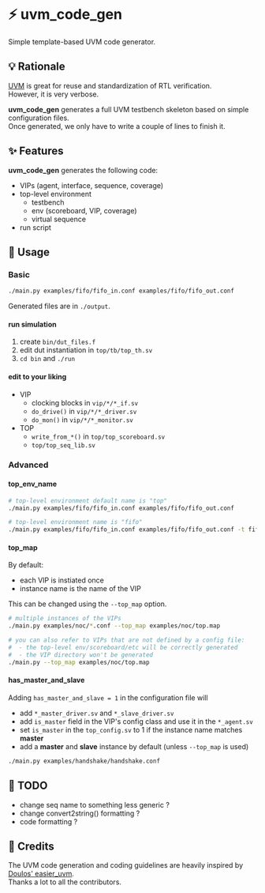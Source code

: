 # ⚡️ uvm_code_gen
Simple template-based UVM code generator.

## 💡 Rationale
[UVM](https://en.wikipedia.org/wiki/Universal_Verification_Methodology) is great for reuse and standardization of RTL verification.  
However, it is very verbose.

**uvm_code_gen** generates a full UVM testbench skeleton based on simple configuration files.  
Once generated, we only have to write a couple of lines to finish it.

## ✨ Features
**uvm_code_gen** generates the following code:
  - VIPs (agent, interface, sequence, coverage)
  - top-level environment
    - testbench
    - env (scoreboard, VIP, coverage)
    - virtual sequence
  - run script

## 🚀 Usage
### Basic
```sh
./main.py examples/fifo/fifo_in.conf examples/fifo/fifo_out.conf
```

Generated files are in `./output`.

#### run simulation
  1. create `bin/dut_files.f`
  1. edit dut instantiation in `top/tb/top_th.sv`
  1. `cd bin` and `./run`

#### edit to your liking
  - VIP
    - clocking blocks in `vip/*/*_if.sv`
    - `do_drive()` in `vip/*/*_driver.sv`
    - `do_mon()` in `vip/*/*_monitor.sv`
  - TOP
    - `write_from_*()` in `top/top_scoreboard.sv`
    - `top/top_seq_lib.sv`

### Advanced
#### top_env_name
```sh
# top-level environment default name is "top"
./main.py examples/fifo/fifo_in.conf examples/fifo/fifo_out.conf

# top-level environment name is "fifo"
./main.py examples/fifo/fifo_in.conf examples/fifo/fifo_out.conf -t fifo
```

#### top_map
By default:
  - each VIP is instiated once
  - instance name is the name of the VIP

This can be changed using the `--top_map` option.
```sh
# multiple instances of the VIPs
./main.py examples/noc/*.conf --top_map examples/noc/top.map

# you can also refer to VIPs that are not defined by a config file:
#  - the top-level env/scoreboard/etc will be correctly generated
#  - the VIP directory won't be generated
./main.py --top_map examples/noc/top.map
```

#### has_master_and_slave
Adding `has_master_and_slave = 1` in the configuration file will
  - add `*_master_driver.sv` and `*_slave_driver.sv`
  - add `is_master` field in the VIP's config class and use it in the `*_agent.sv`
  - set `is_master` in the `top_config.sv` to 1 if the instance name matches **master**
  - add a **master** and **slave** instance by default (unless `--top_map` is used)

```sh
./main.py examples/handshake/handshake.conf
```

## 🚧 TODO
  - change seq name to something less generic ?
  - change convert2string() formatting ?
  - code formatting ?

## 🙏 Credits
The UVM code generation and coding guidelines are heavily inspired by [Doulos' easier_uvm](https://www.doulos.com/knowhow/systemverilog/uvm/easier-uvm/).  
Thanks a lot to all the contributors.

